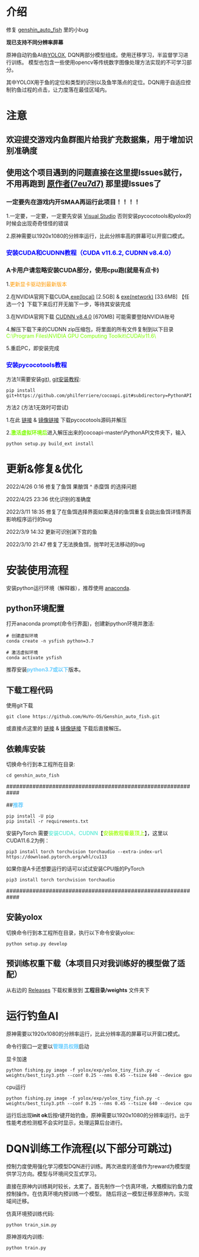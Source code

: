 # 介绍
修复 [genshin_auto_fish](https://github.com/7eu7d7/genshin_auto_fish) 里的小bug

**现已支持不同分辨率屏幕**

原神自动钓鱼AI由[YOLOX](https://github.com/Megvii-BaseDetection/YOLOX), DQN两部分模型组成。使用迁移学习，半监督学习进行训练。
模型也包含一些使用opencv等传统数字图像处理方法实现的不可学习部分。

其中YOLOX用于鱼的定位和类型的识别以及鱼竿落点的定位。DQN用于自适应控制钓鱼过程的点击，让力度落在最佳区域内。

# 注意
## 欢迎提交游戏内鱼群图片给我扩充数据集，用于增加识别准确度

## 使用这个项目遇到的问题直接在这里提Issues就行，不用再跑到 [原作者(7eu7d7)](https://github.com/7eu7d7) 那里提Issues了

### 一定要先在游戏内开SMAA再运行此项目！！！！

1.一定要，一定要，一定要先安装 [Visual Studio](https://visualstudio.microsoft.com/zh-hans/downloads/) 否则安装pycocotools和yolox的时候会出现奇奇怪怪的错误

2.原神需要以1920x1080的分辨率运行，比此分辨率高的屏幕可以开窗口模式。

### <font color=#0000ff>**安装CUDA和CUDNN教程（CUDA v11.6.2, CUDNN v8.4.0）**</font>
### A卡用户请忽略安装CUDA部分，使用cpu跑(就是有点卡)


1.<font color=#ff9900>更新显卡驱动到最新版本</font>

2.在NVIDIA官网下载CUDA,[exe(local)](https://developer.download.nvidia.com/compute/cuda/11.6.2/local_installers/cuda_11.6.2_511.65_windows.exe) [2.5GB] & [exe(network)](https://developer.download.nvidia.com/compute/cuda/11.6.2/network_installers/cuda_11.6.2_windows_network.exe) [33.6MB] 【任选一个】下载下来后打开无脑下一步，等待其安装完成

3.在NVIDIA官网下载 [CUDNN v8.4.0](https://developer.nvidia.cn/compute/cudnn/secure/8.4.0/local_installers/11.6/cudnn-windows-x86_64-8.4.0.27_cuda11.6-archive.zip) [670MB] 可能需要登陆NVIDIA账号

4.解压下载下来的CUDNN zip压缩包，将里面的所有文件复制到以下目录 <font color=#7cfc00>C:\Program Files\NVIDIA GPU Computing Toolkit\CUDA\v11.6\ </font>

5.重启PC，即安装完成

### <font color=#0000ff>**安装pycocotools教程**</font>

方法1(需要安装[git](https://github.com/git-for-windows/git/releases/download/v2.36.0.windows.1/Git-2.36.0-64-bit.exe)), [git安装教程](https://www.cnblogs.com/xiaoliu66/p/9404963.html):

```shell
pip install git+https://github.com/philferriere/cocoapi.git#subdirectory=PythonAPI
```
方法2 (方法1无效时可尝试)

1.在此 [链接](https://github.com/philferriere/cocoapi/archive/refs/heads/master.zip) & [镜像链接](https://ghproxy.com/https://github.com/philferriere/cocoapi/archive/refs/heads/master.zip) 下载pycocotools源码并解压

2.<font color=7cfc00>**激活虚拟环境后**</font>进入解压出来的cocoapi-master\PythonAPI文件夹下，输入
```shell
python setup.py build_ext install
```
# 更新&修复&优化

2022/4/26 0:16 修复了鱼饵 果酿饵 ^ 赤糜饵 的选择问题

2022/4/25 23:36 优化识别的准确度

2022/3/11 18:35 修复了在鱼饵选择界面如果选择的鱼饵重复会跳出鱼饵详情界面影响程序运行的bug

2022/3/9 14:32 更新可识别渊下宫的鱼

2022/3/10 21:47 修复了无法换鱼饵，抛竿时无法移动的bug


# 安装使用流程
安装python运行环境（解释器），推荐使用 [anaconda](https://www.anaconda.com/products/individual#Downloads).

## python环境配置

打开anaconda prompt(命令行界面)，创建新python环境并激活:
```shell
# 创建虚拟环境
conda create -n ysfish python=3.7

# 激活虚拟环境
conda activate ysfish 
```
推荐安装<font color=#66CCFF>**python3.7或以下**</font>版本。

## 下载工程代码
使用git下载
```shell
git clone https://github.com/HuYo-OS/Genshin_auto_fish.git
```
或直接点这里的 [链接](https://github.com/HuYo-OS/Genshin_auto_fish/archive/refs/heads/main.zip) & [镜像链接](https://ghproxy.com/https://github.com/HuYo-OS/Genshin_auto_fish/archive/refs/heads/main.zip) 下载后直接解压。

## 依赖库安装
切换命令行到本工程所在目录:
```shell
cd genshin_auto_fish
```
############################################################

##<font color=#66ccff>**推荐**</font>


```shell
pip install -U pip
pip install -r requirements.txt
```
安装PyTorch
需要<font color=#33e6cc>安装CUDA，CUDNN</font>【<font color=#adff2f>**安装教程看最顶上**</font>】，这里以CUDA11.6.2为例：
```shell
pip3 install torch torchvision torchaudio --extra-index-url https://download.pytorch.org/whl/cu113
```

如果你是A卡还想要运行的话可以试试安装CPU版的PyTorch
```shell
pip3 install torch torchvision torchaudio
```
############################################################

## 安装yolox
切换命令行到本工程所在目录，执行以下命令安装yolox:
```shell
python setup.py develop
```

## 预训练权重下载（本项目只对我训练好的模型做了适配）
从右边的 [Releases](https://github.com/HuYo-OS/Genshin_auto_fish/releases) 下载权重放到 **工程目录/weights**</font> 文件夹下

# 运行钓鱼AI
原神需要以1920x1080的分辨率运行，比此分辨率高的屏幕可以开窗口模式。

命令行窗口一定要以<font color=#66CCFF>**管理员权限**</font>启动

显卡加速
```shell
python fishing.py image -f yolox/exp/yolox_tiny_fish.py -c weights/best_tiny3.pth --conf 0.25 --nms 0.45 --tsize 640 --device gpu
```
cpu运行
```shell
python fishing.py image -f yolox/exp/yolox_tiny_fish.py -c weights/best_tiny3.pth --conf 0.25 --nms 0.45 --tsize 640 --device cpu
```
运行后出现**init ok**后按r键开始钓鱼，原神需要以1920x1080的分辨率运行。出于性能考虑检测框不会实时显示，处理运算后台进行。


# DQN训练工作流程(以下部分可跳过)
控制力度使用强化学习模型DQN进行训练。两次进度的差值作为reward为模型提供学习方向。模型与环境间交互式学习。

直接在原神内训练耗时较长，太累了。首先制作一个仿真环境，大概模拟钓鱼力度控制操作。在仿真环境内预训练一个模型。
随后将这一模型迁移至原神内，实现域间迁移。

仿真环境预训练代码:
```shell
python train_sim.py
```
原神游戏内训练:
```shell
python train.py
```
